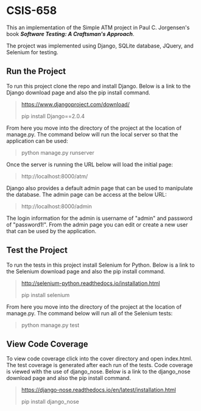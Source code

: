# CSIS-658



This an implementation of the Simple ATM project in Paul C. Jorgensen's book ***Software Testing: A Craftsman's Approach***.

The project was implemented using Django, SQLite database, JQuery, and Selenium for testing.

## Run the Project

To run this project clone the repo and install Django.  Below is a link to the Django download page and also the pip install command.

> https://www.djangoproject.com/download/
> 
> pip install Django==2.0.4

From here you move into the directory of the project at the location of manage.py. The command below will run the local server so that the application can be used:

> python manage.py runserver

Once the server is running the URL below will load the initial page:

> http://localhost:8000/atm/

Django also provides a default admin page that can be used to manipulate the database.  The admin page can be access at the below URL:

> http://localhost:8000/admin

The login information for the admin is username of "admin" and password of "password1!".  From the admin page you can edit or create a new user that can be used by the application.

## Test the Project

To run the tests in this project install Selenium for Python. Below is a link to the Selenium download page and also the pip install command.

> http://selenium-python.readthedocs.io/installation.html
> 
> pip install selenium

From here you move into the directory of the project at the location of manage.py. The command below will run all of the Selenium tests:

> python manage.py test

## View Code Coverage

To view code coverage click into the cover directory and open index.html. The test coverage is generated after each run of the tests. Code coverage is viewed with the use of django_nose. Below is a link to the django_nose download page and also the pip install command.

> https://django-nose.readthedocs.io/en/latest/installation.html
> 
> pip install django_nose




